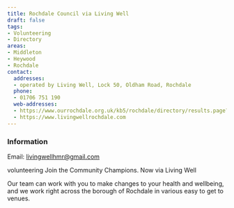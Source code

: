 ```yaml
---
title: Rochdale Council via Living Well
draft: false
tags:
- Volunteering
- Directory
areas:
- Middleton
- Heywood
- Rochdale
contact:
  addresses:
  - operated by Living Well, Lock 50, Oldham Road, Rochdale
  phone:
  - 01706 751 190
  web-addresses:
  - https://www.ourrochdale.org.uk/kb5/rochdale/directory/results.page?qt=volunteering&term=&sorttype=relevance
  - https://www.livingwellrochdale.com
---
```


### Information

Email:  livingwellhmr@gmail.com

volunteering
Join the Community Champions. Now via Living Well

Our team can work with you to make changes to your
 health and wellbeing, and we work right across the
  borough of Rochdale in various easy to get to venues.